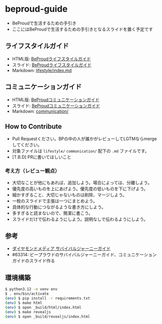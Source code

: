 # beproud-guide

* BeProudで生活するための手引き
* ここにはBeProudで生活するための手引きとなるスライドを置く予定です

## ライフスタイルガイド

* HTML版: [BeProudライフスタイルガイド](https://beproud-guide.readthedocs.io/lifestyle/)
* スライド: [BeProudライフスタイルガイド](https://beproud-guide.readthedocs.io/slides/lifestyle/)
* Markdown: [lifestyle/index.md](lifestyle/index.md)

## コミュニケーションガイド

* HTML版: [BeProudコミュニケーションガイド](https://beproud-guide.readthedocs.io/communication/)
* スライド: [BeProudコミュニケーションガイド](https://beproud-guide.readthedocs.io/slides/communication/)
* Markdown: [communication/](communication/)

## How to Contribute

* Pull Requestください。BPの中の人が誰かがレビューしてLGTMならmergeしてください。
* 対象ファイルは `lifestyle/` `communication/` 配下の `.md` ファイルです。
* [T.B.D] PRに書いてほしいこと

### 考え方（レビュー観点）

* 大切なことが他にもあれば、追加しよう。場合によっては、分離しよう。
* 優先度の高いものを上にあげよう。優先度の低いものを下に下げよう。
* 細かすぎること、大切じゃないものは削除、マージしよう。
* 一枚のスライドで主張は一つにまとめよう。
* 具体的な行動につながるような書き方にしよう。
* 多すぎると読まないので、簡潔に書こう。
* スライドだけで伝わるようにしよう。説明なしで伝わるようにしよう。

## 参考

* [ダイヤモンドメディア サバイバルジャーニーガイド](https://www.slideshare.net/kozotakei/ss-81102661)
* #63314: ビープラウドのサバイバルジャーニーガイド、コミュニケーションガイドのスライド作る

## 環境構築

```bash
$ python3.12 -m venv env
$ . env/bin/activate
(env) $ pip install -r requirements.txt
(env) $ make html
(env) $ open _build/html/index.html
(env) $ make revealjs
(env) $ open _build/revealjs/index.html
```
